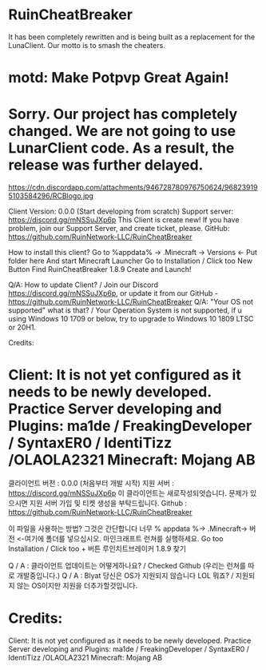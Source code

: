 # RuinCheatBreaker
It has been completely rewritten and is being built as a replacement for the LunaClient. Our motto is to smash the cheaters.
# motd: Make Potpvp Great Again!
# Sorry. Our project has completely changed. We are not going to use LunarClient code. As a result, the release was further delayed.

https://cdn.discordapp.com/attachments/946728780976750624/968239195103584296/RCBlogo.jpg

Client Version: 0.0.0 (Start developing from scratch)
Support server: https://discord.gg/mNSSuJXp6p
This Client is create new!
If you have problem, join our Support Server, and create ticket, please.
GitHub: https://github.com/RuinNetwork-LLC/RuinCheatBreaker

How to install this client?
Go to %appdata% -> .Minecraft -> Versions <- Put folder here
And start Minecraft Launcher 
Go to Installation / Click too New Button
Find RuinCheatBreaker 1.8.9
Create and Launch!

Q/A: How to update Client? / Join our Discord https://discord.gg/mNSSuJXp6p, or update it from our GitHub - https://github.com/RuinNetwork-LLC/RuinCheatBreaker
Q/A: "Your OS not supported" what is that? / Your Operation System is not supported, if u using Windows 10 1709 or below, try to upgrade to Windows 10 1809 LTSC or 20H1.

Credits:

Client: It is not yet configured as it needs to be newly developed.
Practice Server developing and Plugins: ma1de / FreakingDeveloper / SyntaxER0 / IdentiTizz /OLAOLA2321
Minecraft: Mojang AB
===============================================================================
클라이언트 버전 : 0.0.0 (처음부터 개발 시작)
지원 서버 : https://discord.gg/mNSSuJXp6p
이 클라이언트는 새로작성되엇습니다.
문제가 있으시면 지원 서버 가입 및 티켓 생성을 부탁드립니다.
Github : https://github.com/RuinNetwork-LLC/RuinCheatBreaker

이 파일을 사용하는 방법?
그것은 간단합니다
너무 % appdata %-> .Minecraft-> 버전 <-여기에 폴더를 넣으십시오.
마인크래프트 런쳐를 실행하세요.
Go too Installation / Click too + 버튼
루인치트브레이커 1.8.9 찾기

Q / A : 클라이언트 업데이트는 어떻게하나요? / Checked Github (우리는 런쳐를 따로 개발중입니다.)
Q / A : Blyat 당신은 OS가 지원되지 않습니다 LOL 뭐죠? / 지원되지 않는 OS이지만 지원을 더추가할것입니다.

Credits:
===============================================================================
Client: It is not yet configured as it needs to be newly developed.
Practice Server developing and Plugins: ma1de / FreakingDeveloper / SyntaxER0 / IdentiTizz /OLAOLA2321
Minecraft: Mojang AB
